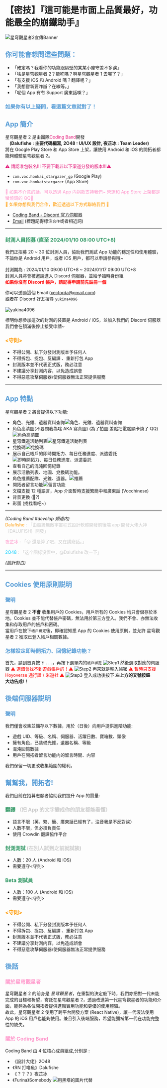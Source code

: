# 【密技】『這可能是市面上品質最好，功能最全的崩鐵助手』

![星穹觀星者2宣傳Banner](./image/banner.png)

## <span style="color:#569CD6">你可能會想問這些問題：

- 「確定嗎？我看你的功能跟隔壁的某某小座守差不多誒」
- 「啥是星穹觀星者 2？能吃嗎？啊星穹觀星者 1 去哪了？」
- 「有支援 iOS 和 Android 嗎？翻譯呢？」
- 「我想嘗新要咋辦？在線等。」
- 「呢個 App 有冇 Support 廣東話㗎？」

### <span style="color:#569CD6">如果你有以上疑問，<span style="color:#569CD6;font-size:">看這篇文章就對了！

## <span style="color:#569CD6">App 簡介

星穹觀星者 2 是由團隊<span style="color:#E31576">Coding Band</span>開發
<br>&emsp;**(Dalufishe : 主要代碼編寫, 2O48 : UI/UX 設計, 夜芷冰 : Team Leader)** <br>將在 Google Play Store 和 App Store 上架，讓使用 Android 和 iOS 的開拓者都能夠體驗星穹觀星者 2。

<span style="color:#E31576">⚠️ 請認准包裝名!!! 不要下載非以下渠道分發的版本!!!⚠️</span>

- `com.voc.honkai_stargazer_gp` (Google Play)
- `com.voc.honkaistargazer` (App Store)

<span style="color:#FF99CC">📢 如果不介意的話，可以透過 App 内捐款支持我們~ 營運和 App Store 上架都是蠻燒錢的 QQ📢</span><br>
<span style="color:#FF9900">📧 如果你想與我們合作，歡迎透過以下方式聯絡我們 📧</span><br>

- [Coding Band - Discord 官方伺服器](https://discord.gg/uXatcbWKv2)<br>
- [Email](mailto:xectorda@gmail.com) (標題記得標注`合作`或者相近詞)

---

### <span style="color:#339966">封測人員招募 (直至 2024/01/10 08:00 UTC+8)

我們正招募 20 ~ 30 位封測人員，協助我們測試 App 功能的穩定性和使用體驗，不論你是 Android 用戶，或者 iOS 用戶，都可以申請參與哦~
<br><br>
封測期為 : 2024/01/10 09:00 UTC+8 ~ 2024/01/17 09:00 UTC+8<br>
封測人員將會被邀請進入 Discord 伺服器，並給予臨時身份組<br>
<span style="color:#FF0000">**如果你沒有 Discord 帳戶，請記得申請前先註冊一個**

你可以透過這個 Email (xectorda@gmail.com)<br>
或者在 Discord 好友搜尋 `yukina4096`<br><br>
![yukina4096](image/螢幕擷取畫面%202024-01-08%20193615.png)

標明你想參加這次的封測的裝置是 Android / iOS，並加入我們的 Discord 伺服器
<br>
我們會在額滿後停止接受申請~

### <span style="color:#FF9900"><守則>

- 不得公開、私下分發封測版本予任何人
- 不得拆包、捉包、反編譯 、重新打包 App
- 封測版本並不代表正式版，務必注意
- 不建議分享封測内容，以免造成誤會
- 不得惡意攻擊伺服器/使伺服器無法正常提供服務

---

## <span style="color:#569CD6">App 特點

星穹觀星者 2 將會提供以下功能:

- 角色、光錐、遺器資料查詢![角色、光錐、遺器資料查詢](./image/Screenshot_20240107-180813.png)
- 角色高清圖(不要問我為啥 AKA 寫真圖) (為了拍圖 差點把電腦顯卡燒了 QQ)![角色高清圖](./image/Screenshot_20240107-181159.png)
- 星穹鐵道活動列表![星穹鐵道活動列表](./image/Screenshot_20240108-141346.png)
- 兌換碼![兌換碼](./image/Screenshot_20240108-141414.png)
- 展示自己帳戶的即時開拓力、每日任務進度、派遣委託![即時開拓力、每日任務進度、派遣委託](./image/Screenshot_20240107-183711.png)
- 查看自己的混沌回憶紀錄
- 展示活動列表、地圖、兌換碼功能。
- 角色推薦配隊、光錐、遺器。![推薦](./image/Screenshot_20240107-181220.png)
- 開拓者留言功能![留言功能](./image/Screenshot_20240107-183842.png)
- 文檔支援 12 種語言，App 介面暫時支援繁簡中和廣東話 (Vocchinese)
- 背景更換 (🙂?)
- 彩蛋 (找找看吧~)

---

_(Coding Band #develop 頻道内)_<br>
<span style="color:#FF9900">Dalufishe<span style="color:#CCCCCC"> : 「由超級無敵宇宙程式設計軟體開發前後端 app 開發大佬大神｛DALUFISH｝開發」

<span style="color:#FF99CC">夜芷冰<span style="color:#CCCCCC"> : 「😑 還是算了吧，又在講廢話。」

<span style="color:#00CCFF">2O48<span style="color:#CCCCCC"> : 「这个图标没置中，@Dalufishe 改一下」

_(設計對白)_

---

## <span style="color:#569CD6">Cookies 使用原則説明

### <span style="color:#569CD6">聲明

星穹觀星者 2 <b>不會</b> 收集用戶的 Cookies，用戶所有的 Cookies 均只會儲存於本地。Cookies 並不能代替帳戶密碼，無法用於第三方登入。我們不會、亦無法收集和存取用戶的帳戶和密碼。<br>
當用戶在按下`帳戶綁定`後，即確認知悉 App 的 Cookies 使用原則，並允許 星穹觀星者 2 獲取已登入帳戶相關數據。

### <span style="color:#569CD6">怎樣設定即時開拓力、回憶紀錄功能？

首先，請到首頁按下 `...`，再按下選單内的`帳戶綁定`
![Step1](./image/Screenshot_20240107-203144.png)
然後選取對應的伺服器 <span style="color:#FF0000">⚠️ 選錯會找不到遊戲帳戶的！⚠️</span>
![Step2](./image/Screenshot_20240107-204440.png)
再來就是輸入帳密 <span style="color:#FF0000">⚠️ 暫時只支援 Hoyoverse 通行證 / 米遊社 ⚠️</span>
![Step3](./image/Screenshot_20240107-204635.png)
登入成功後按下 **左上方的叉號按鈕**<br>
**大功告成!！**

## <span style="color:#569CD6">後端伺服器説明

### <span style="color:#569CD6">聲明

我們僅會收集並儲存以下數據，用於（日後）向用戶提供進階功能:

- 遊戲 UID、等級、名稱、伺服器、活躍日數、寶箱數、頭像
- 擁有角色，已裝備光錐，遺器名稱、等級
- 混沌回憶數據
- 用戶在開拓者留言功能内的留言時間、内容

我們保留一切更改收集範圍的權利。

## <span style="color:#569CD6">幫幫我，開拓者!

我們目前在招募志願者協助我們提升 App 的質量:

### <span style="color:#339966">翻譯 <span style="color:#CCCCCC">（把 App 的文字變成你的朋友都能看懂）

- 語言不限（英、繁、簡、廣東話已經有了，注音我是不反對誒）
- 人數不限，但必須負責任
- 使用 Crowdin 翻譯協作平台

### <span style="color:#339966">封測測試 <span style="color:#CCCCCC">(在別人試到之前就試誒)

- 人數：20 人 (Android 和 iOS)
- 需要遵守<守則>

### <span style="color:#339966">Beta 測試員

- 人數：100 人 (Android 和 iOS)
- 需要遵守<守則>

### <span style="color:#FF9900"><守則>

- 不得公開、私下分發封測版本予任何人
- 不得拆包、捉包、反編譯 、重新打包 App
- 封測版本並不代表正式版，務必注意
- 不建議分享封測内容，以免造成誤會
- 不得惡意攻擊伺服器/使伺服器無法正常提供服務

## <span style="color:#569CD6">後話

### <span style="color:#FF99CC">關於星穹觀星者

星穹觀星者 2 的前身是 _星穹觀星者_，在重製的決定敲下時，我們亦把對一代未能完成的目標和祈望，寄託在星穹觀星者 2，透過改進第一代星穹觀星者的功能和介面，能夠為各位開拓者提供進階實用功能和更優的使用體驗。<br>
故此，星穹觀星者 2 使用了跨平台開發方案 (React Native)，讓一代沒法使用 App 的 iOS 用戶也能夠使用。兼且引入後端服務，希望能彌補第一代在功能完整性的缺失。

### <span style="color:#FF99CC">關於 Coding Band

Coding Band 由 4 位核心成員組成,分別是 :<br>

- 《設計大佬》2O48
- 《RN 打嚕魚》Dalufishe
- 《？？？》夜芷冰
- 《Furina》Somebody
  ![用黑塔的圖片代替](./image/StarRail_Image_1701573293.png)
